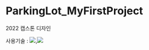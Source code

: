 # ParkingLot_MyFirstProject
2022 캡스톤 디자인

사용기술 : <img src="https://img.shields.io/badge/Python-3776AB?style=flat-square&logo=python&logoColor=white"/>,<img src="https://img.shields.io/badge/Arduino-00979D?style=flat-square&logo=arduino&logoColor=white"/>
